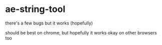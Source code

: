 # ae-string-tool
there's a few bugs but it works (hopefully)

should be best on chrome, but hopefully it works okay on other browsers too
